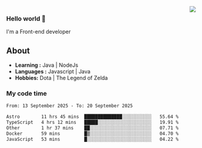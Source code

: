 <img align='right' src="https://github-readme-stats.vercel.app/api?username=jumodada&show_icons=true&theme=vue">

### Hello world 👋

I'm a Front-end developer 
    
## About
-  **Learning :** Java | NodeJs
-  **Languages :** Javascript | Java
-  **Hobbies:** Dota | The Legend of Zelda

### My code time

<!--START_SECTION:waka-->

```txt
From: 13 September 2025 - To: 20 September 2025

Astro        11 hrs 45 mins  ██████████████░░░░░░░░░░░   55.64 %
TypeScript   4 hrs 12 mins   █████░░░░░░░░░░░░░░░░░░░░   19.91 %
Other        1 hr 37 mins    ██░░░░░░░░░░░░░░░░░░░░░░░   07.71 %
Docker       59 mins         █▒░░░░░░░░░░░░░░░░░░░░░░░   04.70 %
JavaScript   53 mins         █░░░░░░░░░░░░░░░░░░░░░░░░   04.22 %
```

<!--END_SECTION:waka-->
